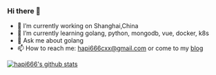 ### Hi there 👋

- 🔭 I’m currently working on Shanghai,China
- 🌱 I’m currently learning golang, python, mongodb, vue, docker, k8s
- 💬 Ask me about golang
- 📫 How to reach me: hapi666cxx@gmail.com or come to my [blog](https://hapi666.github.io)

[![hapi666's github stats](https://github-readme-stats.vercel.app/api?username=hapi666&count_private=true&show_icons=true?theme=vue)](https://github.com/anuraghazra/github-readme-stats)
